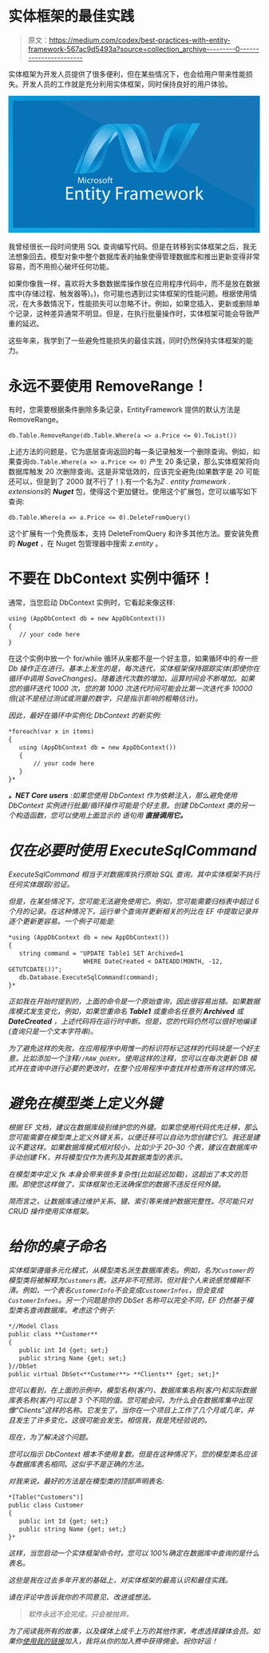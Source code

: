 # 实体框架的最佳实践

> 原文：<https://medium.com/codex/best-practices-with-entity-framework-567ac9d5493a?source=collection_archive---------0----------------------->

实体框架为开发人员提供了很多便利，但在某些情况下，也会给用户带来性能损失。开发人员的工作就是充分利用实体框架，同时保持良好的用户体验。

![](img/a077b95af347c3d9e961a64d40cea201.png)

我曾经很长一段时间使用 SQL 查询编写代码。但是在转移到实体框架之后，我无法想象回去。模型对象中整个数据库表的抽象使得管理数据库和推出更新变得非常容易，而不用担心破坏任何功能。

如果你像我一样，喜欢将大多数数据库操作放在应用程序代码中，而不是放在数据库中(存储过程、触发器等)。)，你可能也遇到过实体框架的性能问题。根据使用情况，在大多数情况下，性能损失可以忽略不计。例如，如果您插入、更新或删除单个记录，这种差异通常不明显。但是，在执行批量操作时，实体框架可能会导致严重的延迟。

这些年来，我学到了一些避免性能损失的最佳实践，同时仍然保持实体框架的能力。

# 永远不要使用 RemoveRange！

有时，您需要根据条件删除多条记录，EntityFramework 提供的默认方法是 RemoveRange。

```
db.Table.RemoveRange(db.Table.Where(a => a.Price <= 0).ToList())
```

上述方法的问题是，它为底层查询返回的每一条记录触发一个删除查询。例如，如果查询`db.Table.Where(a => a.Price <= 0)` 产生 20 条记录，那么实体框架将向数据库触发 20 次删除查询。这是非常低效的，应该完全避免(如果数字是 20 可能还可以，但是到了 2000 就不行了！).有一个名为*Z . entity framework . extensions*的 ***Nuget*** 包，使得这个更加健壮。使用这个扩展包，您可以编写如下查询:

```
db.Table.Where(a => a.Price <= 0).DeleteFromQuery()
```

这个扩展有一个免费版本，支持 DeleteFromQuery 和许多其他方法。要安装免费的 ***Nuget*** ，在 Nuget 包管理器中搜索 *z.entity* 。

# 不要在 DbContext 实例中循环！

通常，当您启动 DbContext 实例时，它看起来像这样:

```
using (AppDbContext db = new AppDbContext())
{
   // your code here
}
```

在这个实例中放一个 for/while 循环从来都不是一个好主意，如果循环中的*有一些 Db 操作正在进行。基本上发生的是，每次迭代，实体框架保持跟踪实体(即使你在循环中调用 SaveChanges)。随着迭代次数的增加，运算时间会不断增加。如果您的循环迭代 1000 次，您的第 1000 次迭代时间可能会比第一次迭代多 10000 倍(这不是经过测试或测量的数字，只是指示影响的粗略估计)。*

*因此，最好在循环中实例化 DbContext 的新实例:*

```
*foreach(var x in items)
{
   using (AppDbContext db = new AppDbContext())
   {
       // your code here
   }
}*
```

***。NET Core users** :如果您使用 DbContext 作为依赖注入，那么避免使用 DbContext 实例进行批量/循环操作可能是个好主意。创建 DbContext 类的另一个构造函数，您可以使用上面显示的 语句用 ***直接调用它。****

# *仅在必要时使用 ExecuteSqlCommand*

*ExecuteSqlCommand 相当于对数据库执行原始 SQL 查询，其中实体框架不执行任何实体跟踪/验证。*

*但是，在某些情况下，您可能无法避免使用它。例如，您可能需要归档表中超过 6 个月的记录。在这种情况下，运行单个查询并更新相关的列比在 EF 中提取记录并逐个更新更容易。一个例子可能是:*

```
*using (AppDbContext db = new AppDbContext())
{
   string command = "UPDATE Table1 SET Archived=1 
                     WHERE DateCreated < DATEADD(MONTH, -12, GETUTCDATE())";
   db.Database.ExecuteSqlCommand(command);
}*
```

*正如我在开始时提到的，上面的命令是一个原始查询，因此很容易出错。如果数据库模式发生变化，例如，如果您重命名 ***Table1*** 或重命名任意列 ***Archived*** 或 ***DateCreated*** ，上述代码将在运行时中断。但是，您的代码仍然可以很好地编译(查询只是一个文本字符串)。*

*为了避免这样的失败，在应用程序中用惟一的标识符标记这样的代码块是一个好主意，比如添加一个注释`//RAW_QUERY`。使用这样的注释，您可以在每次更新 DB 模式并在查询中进行必要的更改时，在整个应用程序中查找并检查所有这样的情况。*

# *避免在模型类上定义外键*

*根据 EF 文档，建议在数据库级别维护您的外键。如果您使用代码优先迁移，那么您可能需要在模型类上定义外键关系，以便迁移可以自动为您创建它们。我还是建议不要这样。如果数据库模式相对较小，比如少于 20–30 个表，建议在数据库中手动创建 FK，并将模型仅作为表列及其数据类型的表示。*

*在模型类中定义 fk 本身会带来很多复杂性(比如延迟加载)，这超出了本文的范围。即使您这样做了，实体框架也无法确保您的数据不违反任何外键。*

*简而言之，让数据库通过维护关系、键、索引等来维护数据完整性。尽可能只对 CRUD 操作使用实体框架。*

# *给你的桌子命名*

*实体框架遵循多元化模式，从模型类名派生数据库表名。例如，名为`Customer`的模型类将被解释为`Customers`表。这并非不可预测，但对我个人来说感觉模糊不清。例如，一个表名`CustomerInfo`不会变成`CustomerInfos`，但会变成`CustomerInfoes`。另一个问题是你的 DbSet 名称可以完全不同，EF 仍然基于模型类名查询数据库。考虑这个例子:*

```
*//Model Class
public class **Customer** 
{
   public int Id {get; set;}
   public string Name {get; set;}
}//DbSet
public virtual DbSet<**Customer**> **Clients** {get; set;}*
```

*您可以看到，在上面的示例中，模型名称(客户)、数据库集名称(客户)和实际数据库表名称(客户)可以是 3 个不同的值。您可能会问，为什么会在数据库集中出现像“Clients”这样的名称。它发生了，当你在一个项目上工作了几个月或几年，并且发生了许多变化，这很可能会发生。相信我，我是凭经验说的。*

*现在，为了解决这个问题。*

*您可以指示 DbContext 根本不使用复数。但是在这种情况下，您的模型类名应该与数据库表名相同。这似乎不是正确的方法。*

*对我来说，最好的方法是在模型类的顶部声明表名:*

```
*[Table("Customers")]
public class Customer 
{
   public int Id {get; set;}
   public string Name {get; set;}
}*
```

*这样，当您启动一个实体框架命令时，您可以 100%确定在数据库中查询的是什么表名。*

*这些是我在过去多年开发的基础上，对实体框架的最高认识和最佳实践。*

*请在评论中告诉我你的不同意见、改进或想法。*

> *软件永远不会完成，只会被抛弃。*

*为了阅读我所有的故事，以及媒体上成千上万的其他作家，考虑选择媒体会员。如果你[使用我的链接](https://prashantio.medium.com/membership)加入，我将从你的加入费中获得佣金。祝你好运！*